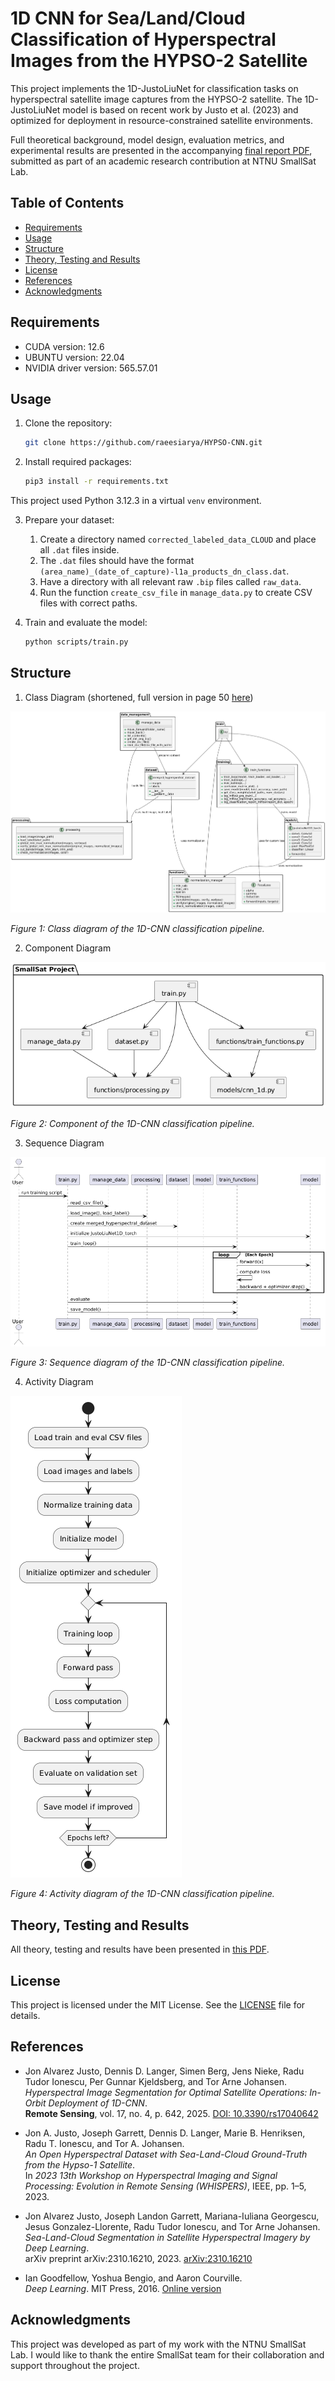 # 1D CNN for Sea/Land/Cloud Classification of Hyperspectral Images from the HYPSO-2 Satellite

This project implements the 1D-JustoLiuNet for classification tasks on hyperspectral satellite image captures from the HYPSO-2 satellite.
The 1D-JustoLiuNet model is based on recent work by Justo et al. (2023) and optimized for deployment in resource-constrained satellite environments.

Full theoretical background, model design, evaluation metrics, and experimental results are presented in the accompanying [final report PDF](readme_files/Final_Report_1D-JustoLiuNet_HYPSO-2.pdf), submitted as part of an academic research contribution at NTNU SmallSat Lab.

## Table of Contents

- [Requirements](#requirements)
- [Usage](#usage)
- [Structure](#structure)
- [Theory, Testing and Results](#theory-testing-and-results)
- [License](#license)
- [References](#references)
- [Acknowledgments](#acknowledgments)


## Requirements

- CUDA version: 12.6
- UBUNTU version: 22.04
- NVIDIA driver version: 565.57.01

## Usage

1. Clone the repository:

    ```bash
    git clone https://github.com/raeesiarya/HYPSO-CNN.git
    ```

2. Install required packages:
    ```bash
    pip3 install -r requirements.txt
    ```   

This project used Python 3.12.3 in a virtual `venv` environment.

3. Prepare your dataset:
    1. Create a directory named `corrected_labeled_data_CLOUD` and place all `.dat` files inside.
    2. The `.dat` files should have the format `(area_name)_(date_of_capture)-l1a_products_dn_class.dat`.
    3. Have a directory with all relevant raw `.bip` files called `raw_data`.
    4. Run the function `create_csv_file` in `manage_data.py` to create CSV files with correct paths.

4. Train and evaluate the model:

    ```bash
    python scripts/train.py
    ```

## Structure

1. Class Diagram (shortened, full version in page 50 [here](readme_files/Final_Report_1D-JustoLiuNet_HYPSO-2.pdf))

![Shortened class diagram](readme_files/class_diagram_HYPSO_shortened.png)

*Figure 1: Class diagram of the 1D-CNN classification pipeline.*

2. Component Diagram

![Component diagram](readme_files/component_diagram.png)

*Figure 2: Component of the 1D-CNN classification pipeline.*

3. Sequence Diagram

![Sequence diagram](readme_files/sequence_diagram.png)

*Figure 3: Sequence diagram of the 1D-CNN classification pipeline.*

4. Activity Diagram

![Activity diagram](readme_files/activity_diagram.png)

*Figure 4: Activity diagram of the 1D-CNN classification pipeline.*

## Theory, Testing and Results

All theory, testing and results have been presented in [this PDF](readme_files/Final_Report_1D-JustoLiuNet_HYPSO-2.pdf).

## License

This project is licensed under the MIT License. See the [LICENSE](LICENSE) file for details.

## References

- Jon Alvarez Justo, Dennis D. Langer, Simen Berg, Jens Nieke, Radu Tudor Ionescu, Per Gunnar Kjeldsberg, and Tor Arne Johansen.  
  *Hyperspectral Image Segmentation for Optimal Satellite Operations: In-Orbit Deployment of 1D-CNN*.  
  **Remote Sensing**, vol. 17, no. 4, p. 642, 2025. [DOI: 10.3390/rs17040642](https://doi.org/10.3390/rs17040642)

- Jon A. Justo, Joseph Garrett, Dennis D. Langer, Marie B. Henriksen, Radu T. Ionescu, and Tor A. Johansen.  
  *An Open Hyperspectral Dataset with Sea-Land-Cloud Ground-Truth from the Hypso-1 Satellite*.  
  In *2023 13th Workshop on Hyperspectral Imaging and Signal Processing: Evolution in Remote Sensing (WHISPERS)*, IEEE, pp. 1–5, 2023.

- Jon Alvarez Justo, Joseph Landon Garrett, Mariana-Iuliana Georgescu, Jesus Gonzalez-Llorente, Radu Tudor Ionescu, and Tor Arne Johansen.  
  *Sea-Land-Cloud Segmentation in Satellite Hyperspectral Imagery by Deep Learning*.  
  arXiv preprint arXiv:2310.16210, 2023. [arXiv:2310.16210](https://arxiv.org/abs/2310.16210)

- Ian Goodfellow, Yoshua Bengio, and Aaron Courville.  
  *Deep Learning*. MIT Press, 2016. [Online version](https://www.deeplearningbook.org/)

## Acknowledgments

This project was developed as part of my work with the NTNU SmallSat Lab. I would like to thank the entire SmallSat team for their collaboration and support throughout the project.
